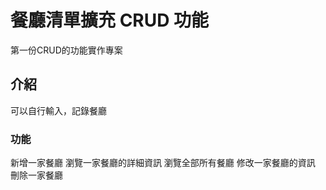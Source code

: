 # 餐廳清單擴充 CRUD 功能
第一份CRUD的功能實作專案

## 介紹
可以自行輸入，記錄餐廳

### 功能
  新增一家餐廳
  瀏覽一家餐廳的詳細資訊
  瀏覽全部所有餐廳
  修改一家餐廳的資訊
  刪除一家餐廳

